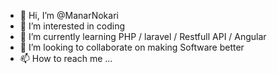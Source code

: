 - 👋 Hi, I’m @ManarNokari
- 👀 I’m interested in coding
- 🌱 I’m currently learning PHP / laravel / Restfull API / Angular
- 💞️ I’m looking to collaborate on making Software better
- 📫 How to reach me ...

<!---
ManarNokari/ManarNokari is a ✨ special ✨ repository because its `README.md` (this file) appears on your GitHub profile.
You can click the Preview link to take a look at your changes.
--->
